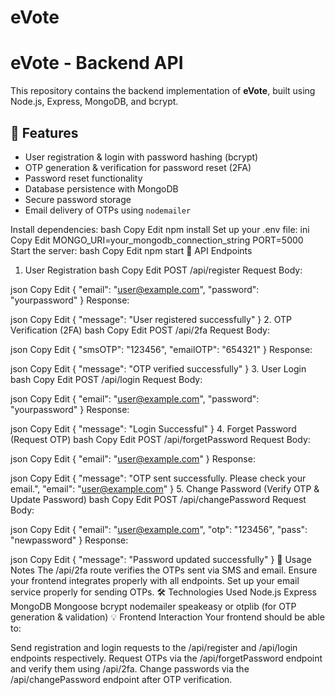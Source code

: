 # eVote
# eVote - Backend API

This repository contains the backend implementation of **eVote**, built using Node.js, Express, MongoDB, and bcrypt. 
## 📌 Features
- User registration & login with password hashing (bcrypt)
- OTP generation & verification for password reset (2FA)
- Password reset functionality
- Database persistence with MongoDB
- Secure password storage
- Email delivery of OTPs using `nodemailer`


Install dependencies:
bash
Copy
Edit
npm install
Set up your .env file:
ini
Copy
Edit
MONGO_URI=your_mongodb_connection_string 
PORT=5000
Start the server:
bash
Copy
Edit
npm start
📌 API Endpoints
1. User Registration
bash
Copy
Edit
POST /api/register
Request Body:

json
Copy
Edit
{
  "email": "user@example.com",
  "password": "yourpassword"
}
Response:

json
Copy
Edit
{
  "message": "User registered successfully"
}
2. OTP Verification (2FA)
bash
Copy
Edit
POST /api/2fa
Request Body:

json
Copy
Edit
{
  "smsOTP": "123456",
  "emailOTP": "654321"
}
Response:

json
Copy
Edit
{
  "message": "OTP verified successfully"
}
3. User Login
bash
Copy
Edit
POST /api/login
Request Body:

json
Copy
Edit
{
  "email": "user@example.com",
  "password": "yourpassword"
}
Response:

json
Copy
Edit
{
  "message": "Login Successful"
}
4. Forget Password (Request OTP)
bash
Copy
Edit
POST /api/forgetPassword
Request Body:

json
Copy
Edit
{
  "email": "user@example.com"
}
Response:

json
Copy
Edit
{
  "message": "OTP sent successfully. Please check your email.",
  "email": "user@example.com"
}
5. Change Password (Verify OTP & Update Password)
bash
Copy
Edit
POST /api/changePassword
Request Body:

json
Copy
Edit
{
  "email": "user@example.com",
  "otp": "123456",
  "pass": "newpassword"
}
Response:

json
Copy
Edit
{
  "message": "Password updated successfully"
}
📌 Usage Notes
The /api/2fa route verifies the OTPs sent via SMS and email.
Ensure your frontend integrates properly with all endpoints.
Set up your email service properly for sending OTPs.
🛠️ Technologies Used
Node.js
Express
MongoDB
Mongoose
bcrypt
nodemailer
speakeasy or otplib (for OTP generation & validation)
💡 Frontend Interaction
Your frontend should be able to:

Send registration and login requests to the /api/register and /api/login endpoints respectively.
Request OTPs via the /api/forgetPassword endpoint and verify them using /api/2fa.
Change passwords via the /api/changePassword endpoint after OTP verification.
